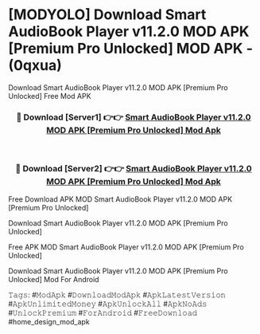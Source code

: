 # [MODYOLO] Download Smart AudioBook Player v11.2.0 MOD APK [Premium Pro Unlocked] MOD APK - (0qxua)
Download Smart AudioBook Player v11.2.0 MOD APK [Premium Pro Unlocked] Free Mod APK

<div align="center">
<h3>🔴 Download [Server1] 👉👉 <a href="https://apk-comot.site?title=Smart_AudioBook_Player_v11.2.0_MOD_APK_[Premium_Pro_Unlocked]">Smart AudioBook Player v11.2.0 MOD APK [Premium Pro Unlocked] Mod Apk</a></h3><br>

<h3>🔴 Download [Server2] 👉👉 <a href="https://apk-comot.site?title=Smart_AudioBook_Player_v11.2.0_MOD_APK_[Premium_Pro_Unlocked]">Smart AudioBook Player v11.2.0 MOD APK [Premium Pro Unlocked] Mod Apk</a></h3>
</div>


Free Download APK MOD Smart AudioBook Player v11.2.0 MOD APK [Premium Pro Unlocked]

Download Smart AudioBook Player v11.2.0 MOD APK [Premium Pro Unlocked] 

Free APK MOD Smart AudioBook Player v11.2.0 MOD APK [Premium Pro Unlocked] 

Download Smart AudioBook Player v11.2.0 MOD APK [Premium Pro Unlocked] Mod For Android

𝚃𝚊𝚐𝚜: #𝙼𝚘𝚍𝙰𝚙𝚔 #𝙳𝚘𝚠𝚗𝚕𝚘𝚊𝚍𝙼𝚘𝚍𝙰𝚙𝚔 #𝙰𝚙𝚔𝙻𝚊𝚝𝚎𝚜𝚝𝚅𝚎𝚛𝚜𝚒𝚘𝚗 #𝙰𝚙𝚔𝚄𝚗𝚕𝚒𝚖𝚒𝚝𝚎𝚍𝙼𝚘𝚗𝚎𝚢 #𝙰𝚙𝚔𝚄𝚗𝚕𝚘𝚌𝚔𝙰𝚕𝚕 #𝙰𝚙𝚔𝙽𝚘𝙰𝚍𝚜 #𝚄𝚗𝚕𝚘𝚌𝚔𝙿𝚛𝚎𝚖𝚒𝚞𝚖 #𝙵𝚘𝚛𝙰𝚗𝚍𝚛𝚘𝚒𝚍 #𝙵𝚛𝚎𝚎𝙳𝚘𝚠𝚗𝚕𝚘𝚊𝚍 #home_design_mod_apk